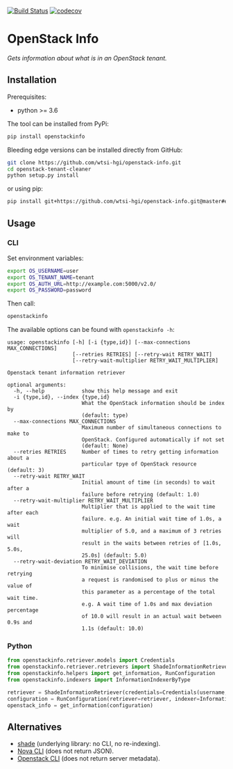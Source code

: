 [![Build Status](https://travis-ci.org/wtsi-hgi/openstack-info.svg?branch=master)](https://travis-ci.org/wtsi-hgi/openstack-info)
[![codecov](https://codecov.io/gh/wtsi-hgi/openstack-info/branch/master/graph/badge.svg)](https://codecov.io/gh/wtsi-hgi/openstack-info)

# OpenStack Info
_Gets information about what is in an OpenStack tenant._


## Installation
Prerequisites:
- python >= 3.6

The tool can be installed from PyPi:
```bash
pip install openstackinfo
```

Bleeding edge versions can be installed directly from GitHub:
```bash
git clone https://github.com/wtsi-hgi/openstack-info.git
cd openstack-tenant-cleaner
python setup.py install
```
or using pip:
```bash
pip install git+https://github.com/wtsi-hgi/openstack-info.git@master#egg=openstackinfo
```


## Usage
### CLI
Set environment variables:
```bash
export OS_USERNAME=user
export OS_TENANT_NAME=tenant
export OS_AUTH_URL=http://example.com:5000/v2.0/
export OS_PASSWORD=password
```

Then call:
```bash
openstackinfo
```

The available options can be found with `openstackinfo -h`:
```
usage: openstackinfo [-h] [-i {type,id}] [--max-connections MAX_CONNECTIONS]
                     [--retries RETRIES] [--retry-wait RETRY_WAIT]
                     [--retry-wait-multiplier RETRY_WAIT_MULTIPLIER]

Openstack tenant information retriever

optional arguments:
  -h, --help            show this help message and exit
  -i {type,id}, --index {type,id}
                        What the OpenStack information should be index by
                        (default: type)
  --max-connections MAX_CONNECTIONS
                        Maximum number of simultaneous connections to make to
                        OpenStack. Configured automatically if not set
                        (default: None)
  --retries RETRIES     Number of times to retry getting information about a
                        particular tpye of OpenStack resource (default: 3)
  --retry-wait RETRY_WAIT
                        Initial amount of time (in seconds) to wait after a
                        failure before retrying (default: 1.0)
  --retry-wait-multiplier RETRY_WAIT_MULTIPLIER
                        Multiplier that is applied to the wait time after each
                        failure. e.g. An initial wait time of 1.0s, a wait
                        multiplier of 5.0, and a maximum of 3 retries will
                        result in the waits between retries of [1.0s, 5.0s,
                        25.0s] (default: 5.0)
  --retry-wait-deviation RETRY_WAIT_DEVIATION
                        To minimise collisions, the wait time before retrying
                        a request is randomised to plus or minus the value of
                        this parameter as a percentage of the total wait time.
                        e.g. A wait time of 1.0s and max deviation percentage
                        of 10.0 will result in an actual wait between 0.9s and
                        1.1s (default: 10.0)
```

### Python
```python
from openstackinfo.retriever.models import Credentials
from openstackinfo.retriever.retrievers import ShadeInformationRetriever
from openstackinfo.helpers import get_information, RunConfiguration
from openstackinfo.indexers import InformationIndexerByType

retriever = ShadeInformationRetriever(credentials=Credentials(username, password, auth_url, tenant))
configuration = RunConfiguration(retriever=retriever, indexer=InformationIndexerByType)
openstack_info = get_information(configuration)
```


## Alternatives
- [shade](https://pypi.python.org/pypi/shade/) (underlying library: no CLI, no re-indexing).
- [Nova CLI](https://docs.openstack.org/python-novaclient/latest/cli/nova.html) (does not return JSON).
- [Openstack CLI](https://docs.openstack.org/python-openstackclient/latest/cli/) (does not return server metadata).
